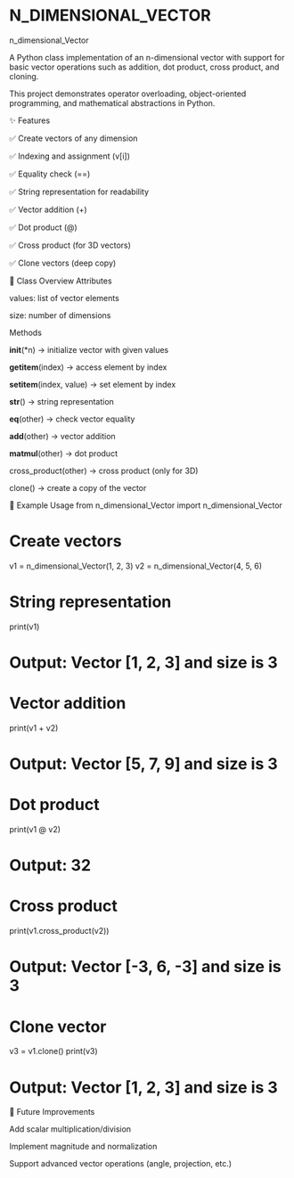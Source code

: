 # N_DIMENSIONAL_VECTOR
n_dimensional_Vector

A Python class implementation of an n-dimensional vector with support for basic vector operations such as addition, dot product, cross product, and cloning.

This project demonstrates operator overloading, object-oriented programming, and mathematical abstractions in Python.

✨ Features

✅ Create vectors of any dimension

✅ Indexing and assignment (v[i])

✅ Equality check (==)

✅ String representation for readability

✅ Vector addition (+)

✅ Dot product (@)

✅ Cross product (for 3D vectors)

✅ Clone vectors (deep copy)

📂 Class Overview
Attributes

values: list of vector elements

size: number of dimensions

Methods

__init__(*n) → initialize vector with given values

__getitem__(index) → access element by index

__setitem__(index, value) → set element by index

__str__() → string representation

__eq__(other) → check vector equality

__add__(other) → vector addition

__matmul__(other) → dot product

cross_product(other) → cross product (only for 3D)

clone() → create a copy of the vector

📝 Example Usage
from n_dimensional_Vector import n_dimensional_Vector

# Create vectors
v1 = n_dimensional_Vector(1, 2, 3)
v2 = n_dimensional_Vector(4, 5, 6)

# String representation
print(v1)  
# Output: Vector [1, 2, 3] and size is 3

# Vector addition
print(v1 + v2)  
# Output: Vector [5, 7, 9] and size is 3

# Dot product
print(v1 @ v2)  
# Output: 32

# Cross product
print(v1.cross_product(v2))  
# Output: Vector [-3, 6, -3] and size is 3

# Clone vector
v3 = v1.clone()
print(v3)  
# Output: Vector [1, 2, 3] and size is 3

🚀 Future Improvements

Add scalar multiplication/division

Implement magnitude and normalization

Support advanced vector operations (angle, projection, etc.)
